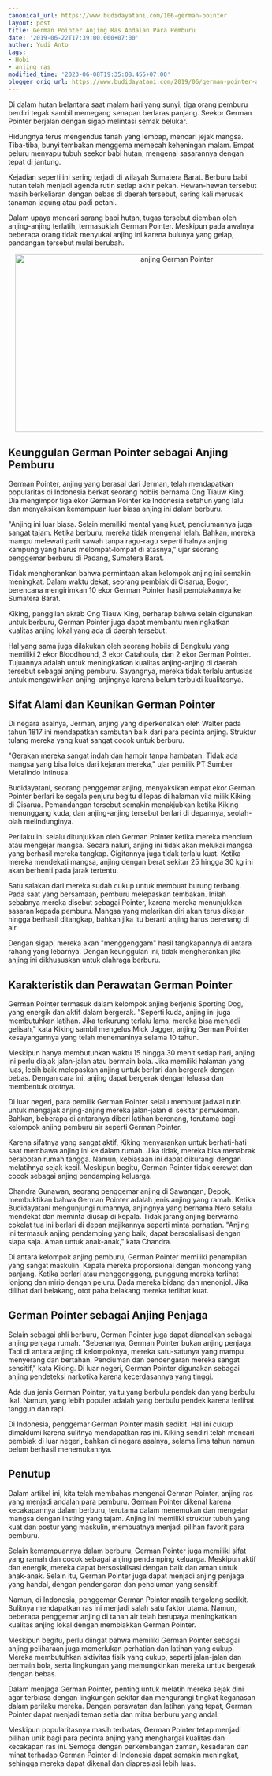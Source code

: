 ```yaml
---
canonical_url: https://www.budidayatani.com/106-german-pointer
layout: post
title: German Pointer Anjing Ras Andalan Para Pemburu
date: '2019-06-22T17:39:00.000+07:00'
author: Yudi Anto
tags:
- Hobi
- anjing ras
modified_time: '2023-06-08T19:35:08.455+07:00'
blogger_orig_url: https://www.budidayatani.com/2019/06/german-pointer-anjing-ras-andalan-para.html
---
```


<p>Di dalam hutan belantara saat malam hari yang sunyi, tiga orang pemburu berdiri tegak sambil memegang senapan berlaras panjang. Seekor German Pointer berjalan dengan sigap melintasi semak belukar.</p><p>Hidungnya terus mengendus tanah yang lembap, mencari jejak mangsa. Tiba-tiba, bunyi tembakan menggema memecah keheningan malam. Empat peluru menyapu tubuh seekor babi hutan, mengenai sasarannya dengan tepat di jantung.</p><p>Kejadian seperti ini sering terjadi di wilayah Sumatera Barat. Berburu babi hutan telah menjadi agenda rutin setiap akhir pekan. Hewan-hewan tersebut masih berkeliaran dengan bebas di daerah tersebut, sering kali merusak tanaman jagung atau padi petani.</p><p>Dalam upaya mencari sarang babi hutan, tugas tersebut diemban oleh anjing-anjing terlatih, termasuklah German Pointer. Meskipun pada awalnya beberapa orang tidak menyukai anjing ini karena bulunya yang gelap, pandangan tersebut mulai berubah.</p><div class="separator" style="clear: both; text-align: center;"><a href="https://blogger.googleusercontent.com/img/b/R29vZ2xl/AVvXsEgGJ5PXBgFKUgx7r-bf95W4gEvnedyK11DrgzmUYtgnAt8SyJFcXbzBwVoPrxA6D4s0UzehMvzRSzVKTjAIviV6XX0Jd30PYpXp7huKIVZDTlGEg6OQlYnTIIjtB5GP9y7RzHfOrZ-3wHwzCKP7Qn3qNQRsz4KEZuxS8H2JjXAw2wQQSEpYZGCfp3QIRQ/s2133/Dalam%20artikel%20ini,%20kita%20telah%20membahas%20mengenai%20German%20Pointer,%20anjing%20ras%20yang%20menjadi%20andalan%20para%20pembur.jpg" imageanchor="1" style="margin-left: 1em; margin-right: 1em;"><img alt="anjing German Pointer" border="0" data-original-height="1200" data-original-width="2133" height="360" src="https://blogger.googleusercontent.com/img/b/R29vZ2xl/AVvXsEgGJ5PXBgFKUgx7r-bf95W4gEvnedyK11DrgzmUYtgnAt8SyJFcXbzBwVoPrxA6D4s0UzehMvzRSzVKTjAIviV6XX0Jd30PYpXp7huKIVZDTlGEg6OQlYnTIIjtB5GP9y7RzHfOrZ-3wHwzCKP7Qn3qNQRsz4KEZuxS8H2JjXAw2wQQSEpYZGCfp3QIRQ/w640-h360/Dalam%20artikel%20ini,%20kita%20telah%20membahas%20mengenai%20German%20Pointer,%20anjing%20ras%20yang%20menjadi%20andalan%20para%20pembur.jpg" width="640" /></a></div><h2>Keunggulan German Pointer sebagai Anjing Pemburu</h2><p>German Pointer, anjing yang berasal dari Jerman, telah mendapatkan popularitas di Indonesia berkat seorang hobiis bernama Ong Tiauw King. Dia mengimpor tiga ekor German Pointer ke Indonesia setahun yang lalu dan menyaksikan kemampuan luar biasa anjing ini dalam berburu.</p><p>"Anjing ini luar biasa. Selain memiliki mental yang kuat, penciumannya juga sangat tajam. Ketika berburu, mereka tidak mengenal lelah. Bahkan, mereka mampu melewati parit sawah tanpa ragu-ragu seperti halnya anjing kampung yang harus melompat-lompat di atasnya," ujar seorang penggemar berburu di Padang, Sumatera Barat.</p><p>Tidak mengherankan bahwa permintaan akan kelompok anjing ini semakin meningkat. Dalam waktu dekat, seorang pembiak di Cisarua, Bogor, berencana mengirimkan 10 ekor German Pointer hasil pembiakannya ke Sumatera Barat.</p><p>Kiking, panggilan akrab Ong Tiauw King, berharap bahwa selain digunakan untuk berburu, German Pointer juga dapat membantu meningkatkan kualitas anjing lokal yang ada di daerah tersebut.</p><p>Hal yang sama juga dilakukan oleh seorang hobiis di Bengkulu yang memiliki 2 ekor Bloodhound, 3 ekor Catahoula, dan 2 ekor German Pointer. Tujuannya adalah untuk meningkatkan kualitas anjing-anjing di daerah tersebut sebagai anjing pemburu. Sayangnya, mereka tidak terlalu antusias untuk mengawinkan anjing-anjingnya karena belum terbukti kualitasnya.</p><h2>Sifat Alami dan Keunikan German Pointer</h2><p>Di negara asalnya, Jerman, anjing yang diperkenalkan oleh Walter pada tahun 1817 ini mendapatkan sambutan baik dari para pecinta anjing. Struktur tulang mereka yang kuat sangat cocok untuk berburu.</p><p>"Gerakan mereka sangat indah dan hampir tanpa hambatan. Tidak ada mangsa yang bisa lolos dari kejaran mereka," ujar pemilik PT Sumber Metalindo Intinusa.</p><p>Budidayatani, seorang penggemar anjing, menyaksikan empat ekor German Pointer berlari ke segala penjuru begitu dilepas di halaman vila milik Kiking di Cisarua. Pemandangan tersebut semakin menakjubkan ketika Kiking menunggang kuda, dan anjing-anjing tersebut berlari di depannya, seolah-olah melindunginya.</p><p>Perilaku ini selalu ditunjukkan oleh German Pointer ketika mereka mencium atau mengejar mangsa. Secara naluri, anjing ini tidak akan melukai mangsa yang berhasil mereka tangkap. Gigitannya juga tidak terlalu kuat. Ketika mereka mendekati mangsa, anjing dengan berat sekitar 25 hingga 30 kg ini akan berhenti pada jarak tertentu.</p><p>Satu salakan dari mereka sudah cukup untuk membuat burung terbang. Pada saat yang bersamaan, pemburu melepaskan tembakan. Inilah sebabnya mereka disebut sebagai Pointer, karena mereka menunjukkan sasaran kepada pemburu. Mangsa yang melarikan diri akan terus dikejar hingga berhasil ditangkap, bahkan jika itu berarti anjing harus berenang di air.</p><p>Dengan sigap, mereka akan "menggenggam" hasil tangkapannya di antara rahang yang lebarnya. Dengan keunggulan ini, tidak mengherankan jika anjing ini dikhususkan untuk olahraga berburu.</p><h2>Karakteristik dan Perawatan German Pointer</h2><p>German Pointer termasuk dalam kelompok anjing berjenis Sporting Dog, yang energik dan aktif dalam bergerak. "Seperti kuda, anjing ini juga membutuhkan latihan. Jika terkurung terlalu lama, mereka bisa menjadi gelisah," kata Kiking sambil mengelus Mick Jagger, anjing German Pointer kesayangannya yang telah menemaninya selama 10 tahun.</p><p>Meskipun hanya membutuhkan waktu 15 hingga 30 menit setiap hari, anjing ini perlu diajak jalan-jalan atau bermain bola. Jika memiliki halaman yang luas, lebih baik melepaskan anjing untuk berlari dan bergerak dengan bebas. Dengan cara ini, anjing dapat bergerak dengan leluasa dan membentuk ototnya.</p><p>Di luar negeri, para pemilik German Pointer selalu membuat jadwal rutin untuk mengajak anjing-anjing mereka jalan-jalan di sekitar pemukiman. Bahkan, beberapa di antaranya diberi latihan berenang, terutama bagi kelompok anjing pemburu air seperti German Pointer.</p><p>Karena sifatnya yang sangat aktif, Kiking menyarankan untuk berhati-hati saat membawa anjing ini ke dalam rumah. Jika tidak, mereka bisa menabrak perabotan rumah tangga. Namun, kebiasaan ini dapat dikurangi dengan melatihnya sejak kecil. Meskipun begitu, German Pointer tidak cerewet dan cocok sebagai anjing pendamping keluarga.</p><p>Chandra Gunawan, seorang penggemar anjing di Sawangan, Depok, membuktikan bahwa German Pointer adalah jenis anjing yang ramah. Ketika Budidayatani mengunjungi rumahnya, anjingnya yang bernama Nero selalu mendekat dan meminta diusap di kepala. Tidak jarang anjing berwarna cokelat tua ini berlari di depan majikannya seperti minta perhatian. "Anjing ini termasuk anjing pendamping yang baik, dapat bersosialisasi dengan siapa saja. Aman untuk anak-anak," kata Chandra.</p><p>Di antara kelompok anjing pemburu, German Pointer memiliki penampilan yang sangat maskulin. Kepala mereka proporsional dengan moncong yang panjang. Ketika berlari atau menggonggong, punggung mereka terlihat lonjong dan mirip dengan peluru. Dada mereka bidang dan menonjol. Jika dilihat dari belakang, otot paha belakang mereka terlihat kuat.</p><h2>German Pointer sebagai Anjing Penjaga</h2><p>Selain sebagai ahli berburu, German Pointer juga dapat diandalkan sebagai anjing penjaga rumah. "Sebenarnya, German Pointer bukan anjing penjaga. Tapi di antara anjing di kelompoknya, mereka satu-satunya yang mampu menyerang dan bertahan. Penciuman dan pendengaran mereka sangat sensitif," kata Kiking. Di luar negeri, German Pointer digunakan sebagai anjing pendeteksi narkotika karena kecerdasannya yang tinggi.</p><p>Ada dua jenis German Pointer, yaitu yang berbulu pendek dan yang berbulu ikal. Namun, yang lebih populer adalah yang berbulu pendek karena terlihat tangguh dan rapi.</p><p>Di Indonesia, penggemar German Pointer masih sedikit. Hal ini cukup dimaklumi karena sulitnya mendapatkan ras ini. Kiking sendiri telah mencari pembiak di luar negeri, bahkan di negara asalnya, selama lima tahun namun belum berhasil menemukannya.</p><h2>Penutup</h2><p>Dalam artikel ini, kita telah membahas mengenai German Pointer, anjing ras yang menjadi andalan para pemburu. German Pointer dikenal karena kecakapannya dalam berburu, terutama dalam menemukan dan mengejar mangsa dengan insting yang tajam. Anjing ini memiliki struktur tubuh yang kuat dan postur yang maskulin, membuatnya menjadi pilihan favorit para pemburu.</p><p>Selain kemampuannya dalam berburu, German Pointer juga memiliki sifat yang ramah dan cocok sebagai anjing pendamping keluarga. Meskipun aktif dan energik, mereka dapat bersosialisasi dengan baik dan aman untuk anak-anak. Selain itu, German Pointer juga dapat menjadi anjing penjaga yang handal, dengan pendengaran dan penciuman yang sensitif.</p><p>Namun, di Indonesia, penggemar German Pointer masih tergolong sedikit. Sulitnya mendapatkan ras ini menjadi salah satu faktor utama. Namun, beberapa penggemar anjing di tanah air telah berupaya meningkatkan kualitas anjing lokal dengan membiakkan German Pointer.</p><p>Meskipun begitu, perlu diingat bahwa memiliki German Pointer sebagai anjing peliharaan juga memerlukan perhatian dan latihan yang cukup. Mereka membutuhkan aktivitas fisik yang cukup, seperti jalan-jalan dan bermain bola, serta lingkungan yang memungkinkan mereka untuk bergerak dengan bebas.</p><p>Dalam menjaga German Pointer, penting untuk melatih mereka sejak dini agar terbiasa dengan lingkungan sekitar dan mengurangi tingkat keganasan dalam perilaku mereka. Dengan perawatan dan latihan yang tepat, German Pointer dapat menjadi teman setia dan mitra berburu yang andal.</p><p>Meskipun popularitasnya masih terbatas, German Pointer tetap menjadi pilihan unik bagi para pecinta anjing yang menghargai kualitas dan kecakapan ras ini. Semoga dengan perkembangan zaman, kesadaran dan minat terhadap German Pointer di Indonesia dapat semakin meningkat, sehingga mereka dapat dikenal dan diapresiasi lebih luas.</p>